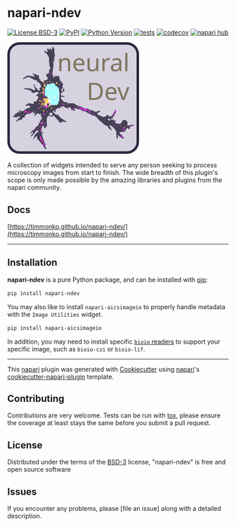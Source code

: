 # napari-ndev

[![License BSD-3](https://img.shields.io/pypi/l/napari-ndev.svg?color=green)](https://github.com/TimMonko/napari-ndev/raw/main/LICENSE)
[![PyPI](https://img.shields.io/pypi/v/napari-ndev.svg?color=green)](https://pypi.org/project/napari-ndev)
[![Python Version](https://img.shields.io/pypi/pyversions/napari-ndev.svg?color=green)](https://python.org)
[![tests](https://github.com/TimMonko/napari-ndev/workflows/tests/badge.svg)](https://github.com/TimMonko/napari-ndev/actions)
[![codecov](https://codecov.io/gh/TimMonko/napari-ndev/branch/main/graph/badge.svg)](https://codecov.io/gh/TimMonko/napari-ndev)
[![napari hub](https://img.shields.io/endpoint?url=https://api.napari-hub.org/shields/napari-ndev)](https://napari-hub.org/plugins/napari-ndev)

<img src="docs/images/neuralDev-logo.svg" alt="logo" width="300">

A collection of widgets intended to serve any person seeking to process microscopy images from start to finish. The wide breadth of this plugin's scope is only made possible by the amazing libraries and plugins from the napari community.

## Docs

[https://timmonko.github.io/napari-ndev/](https://timmonko.github.io/napari-ndev/)

----------------------------------

## Installation

**napari-ndev** is a pure Python package, and can be installed with [pip]:

```bash
pip install napari-ndev
```

You may also like to install `napari-aicsimageio` to properly handle metadata with the `Image Utilities` widget.

```bash
pip install napari-aicsimageio
```

In addition, you may need to install specific [`bioio` readers](https://github.com/bioio-devs/bioio) to support your specific image, such as `bioio-czi` or `bioio-lif`.

----------------------------------

This [napari] plugin was generated with [Cookiecutter] using [napari]'s [cookiecutter-napari-plugin] template.

## Contributing

Contributions are very welcome. Tests can be run with [tox], please ensure
the coverage at least stays the same before you submit a pull request.

## License

Distributed under the terms of the [BSD-3] license,
"napari-ndev" is free and open source software

## Issues

If you encounter any problems, please [file an issue] along with a detailed description.

[napari]: https://github.com/napari
[Cookiecutter]: https://github.com/audreyr/cookiecutter
[BSD-3]: http://opensource.org/licenses/BSD-3-Clause
[cookiecutter-napari-plugin]: https://github.com/napari/cookiecutter-napari-plugin

[tox]: https://tox.readthedocs.io/en/latest/
[pip]: https://pypi.org/project/pip/
